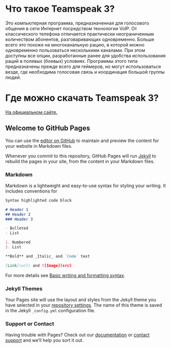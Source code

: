 # Что такое Teamspeak 3?
Это компьютерная программа, предназначенная для голосового общения в сети Интернет посредством технологии VoIP. От классического телефона отличается практически неограниченным количеством абонентов, разговаривающих одновременно. Больше всего это похоже на многоканальную рацию, в которой можно одновременно пользоваться несколькими каналами. При этом доступны все опции, разработанные ранее для удобства использования раций в полевых (боевых) условиях. Программы этого типа предназначены прежде всего для геймеров, но могут использоваться везде, где необходима голосовая связь и координация большой группы людей.

# Где можно скачать Teamspeak 3?
[На официальном сайте.](https://www.teamspeak.com/en/downloads/)

## Welcome to GitHub Pages

You can use the [editor on GitHub](https://github.com/karen-arutyunyan/ts3-instruction/edit/main/docs/index.md) to maintain and preview the content for your website in Markdown files.

Whenever you commit to this repository, GitHub Pages will run [Jekyll](https://jekyllrb.com/) to rebuild the pages in your site, from the content in your Markdown files.

### Markdown

Markdown is a lightweight and easy-to-use syntax for styling your writing. It includes conventions for

```markdown
Syntax highlighted code block

# Header 1
## Header 2
### Header 3

- Bulleted
- List

1. Numbered
2. List

**Bold** and _Italic_ and `Code` text

[Link](url) and ![Image](src)
```

For more details see [Basic writing and formatting syntax](https://docs.github.com/en/github/writing-on-github/getting-started-with-writing-and-formatting-on-github/basic-writing-and-formatting-syntax).

### Jekyll Themes

Your Pages site will use the layout and styles from the Jekyll theme you have selected in your [repository settings](https://github.com/karen-arutyunyan/ts3-instruction/settings/pages). The name of this theme is saved in the Jekyll `_config.yml` configuration file.

### Support or Contact

Having trouble with Pages? Check out our [documentation](https://docs.github.com/categories/github-pages-basics/) or [contact support](https://support.github.com/contact) and we’ll help you sort it out.
